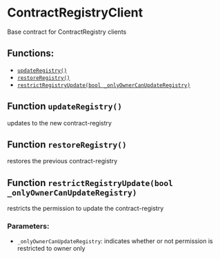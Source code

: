 # ContractRegistryClient

Base contract for ContractRegistry clients

## Functions:

* [`updateRegistry()`](contractregistryclient.md#ContractRegistryClient-updateRegistry--)
* [`restoreRegistry()`](contractregistryclient.md#ContractRegistryClient-restoreRegistry--)
* [`restrictRegistryUpdate(bool _onlyOwnerCanUpdateRegistry)`](contractregistryclient.md#ContractRegistryClient-restrictRegistryUpdate-bool-)

## Function `updateRegistry()` <a id="ContractRegistryClient-updateRegistry--"></a>

updates to the new contract-registry

## Function `restoreRegistry()` <a id="ContractRegistryClient-restoreRegistry--"></a>

restores the previous contract-registry

## Function `restrictRegistryUpdate(bool _onlyOwnerCanUpdateRegistry)` <a id="ContractRegistryClient-restrictRegistryUpdate-bool-"></a>

restricts the permission to update the contract-registry

### Parameters:

* `_onlyOwnerCanUpdateRegistry`:  indicates whether or not permission is restricted to owner only


